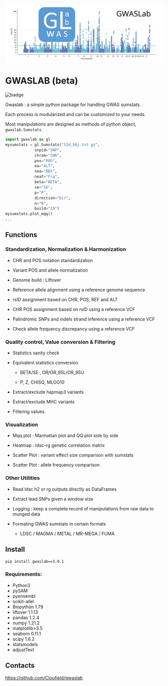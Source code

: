 ![index_logo](./images/index_logo.jpg)

# GWASLAB (beta)

![badge](https://img.shields.io/badge/release-v3.2.0-brightgreen)

Gwaslab : a simple python package for handling GWAS sumstats.

Each process is modularized and can be customized to your needs.

Most manipulations are designed as methods of python object, `gwaslab.Sumstats`.

```python
import gwaslab as gl
mysumstats = gl.Sumstats("t2d_bbj.txt.gz",
             snpid="SNP",
             chrom="CHR",
             pos="POS",
             ea="ALT",
             nea="REF",
             neaf="Frq",
             beta="BETA",
             se="SE",
             p="P",
             direction="Dir",
             n="N",
             build="19")
mysumstats.plot_mqq()
...
```

## Functions

### Standardization, Normalization & Harmonization

- CHR and POS notation standardization

- Variant POS and allele normalization

- Genome build : Liftover

- Reference allele alignment using a reference genome sequence

- rsID assignment based on CHR, POS, REF and ALT

- CHR POS assignment based on rsID using a reference VCF

- Palindromic SNPs and indels strand inference using a reference VCF

- Check allele frequency discrepancy using a reference VCF

### Quality control, Value conversion & Filtering

- Statistics sanity check

- Equivalent statistics conversion
  
  - BETA/SE , OR/OR_95L/OR_95U
  
  - P, Z, CHISQ, MLOG10

- Extract/exclude hapmap3 variants 

- Extract/exclude MHC variants

- Filtering values.

### Visualization

- Mqq plot : Manhattan plot and QQ plot side by side

- Heatmap : ldsc-rg genetic correlation matrix

- Scatter Plot : variant effect size comparison with sumstats

- Scatter Plot : allele frequency comparison 

### Other Utilities

- Read ldsc h2 or rg outputs directly as DataFrames

- Extract lead SNPs given a window size

- Logging : keep a complete record of manipulations from raw data to munged data

- Formating GWAS sumstats in certain formats
  
  - LDSC / MAGMA / METAL / MR-MEGA / FUMA

## Install

```
pip install gwaslab==3.0.1
```


### Requirements:

- Python3
- pySAM 
- pyensembl
- scikit-allel
- Biopython 1.79
- liftover 1.1.13
- pandas  1.2.4
- numpy  1.21.2
- matplotlib>3.5
- seaborn 0.11.1
- scipy 1.6.2
- statsmodels
- adjustText

## Contacts
https://github.com/Cloufield/gwaslab


